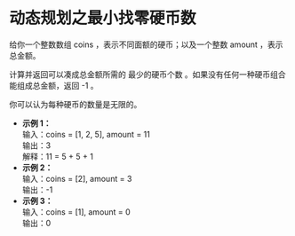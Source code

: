 # 动态规划之最小找零硬币数

给你一个整数数组 coins ，表示不同面额的硬币；以及一个整数 amount ，表示总金额。

计算并返回可以凑成总金额所需的 最少的硬币个数 。如果没有任何一种硬币组合能组成总金额，返回 -1 。

你可以认为每种硬币的数量是无限的。

- **示例 1：** \
  输入：coins = [1, 2, 5], amount = 11 \
  输出：3 \
  解释：11 = 5 + 5 + 1
- **示例 2：** \
  输入：coins = [2], amount = 3 \
  输出：-1
- **示例 3：** \
  输入：coins = [1], amount = 0 \
  输出：0
